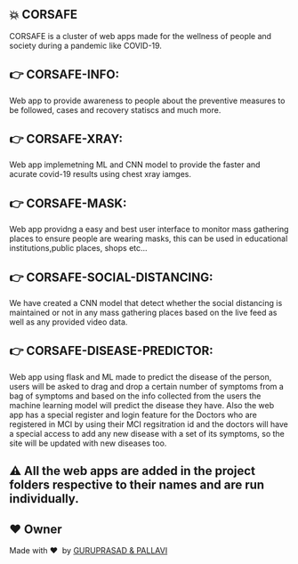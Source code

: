 ## :boom: CORSAFE

CORSAFE is a cluster of web apps made for the wellness of people and society during a pandemic like COVID-19. 
 ## :point_right: CORSAFE-INFO:
 Web app to provide awareness to people about the preventive measures to be followed, cases and recovery statiscs and much more.
 
 ## :point_right: CORSAFE-XRAY:
 Web app implemetning ML and CNN model to provide the faster and acurate covid-19 results using chest xray iamges.
 
 ## :point_right: CORSAFE-MASK:
Web app providng a easy and best user interface to monitor mass gathering places to ensure people are wearing masks, this can be used in educational institutions,public places, shops etc...
 
 ## :point_right: CORSAFE-SOCIAL-DISTANCING:
 We have created a CNN model that detect whether the social distancing is maintained or not in any mass gathering places based on the live feed as well as any provided video data.
 
 ## :point_right: CORSAFE-DISEASE-PREDICTOR:
 Web app using flask and ML made to predict the disease of the person, users will be asked to drag and drop a certain number of symptoms from a bag of symptoms and based on the info collected from the users the machine learning model will predict the disease they have. Also the web app has a special register and login feature for the Doctors who are registered in MCI by using their MCI regsitration id and the doctors will have a special access to add any new disease with a set of its symptoms, so the site will be updated with new diseases too.
 
 

 ## :warning: All the web apps are added in the project folders respective to their names and are run individually.
 
 
## :heart: Owner
Made with :heart:&nbsp;  by [GURUPRASAD & PALLAVI](https://github.com/Gurupra5ad/Corsafe-Better_health_hackathon)


